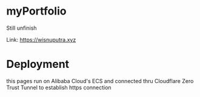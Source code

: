 # myPortfolio
Still unfinish

Link: https://wisnuputra.xyz

# Deployment
this pages run on Alibaba Cloud's ECS and connected thru Cloudflare Zero Trust Tunnel to establish https connection
